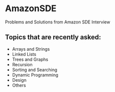 # AmazonSDE
Problems and Solutions from Amazon SDE Interview


## Topics that are recently asked:
- Arrays and Strings
- Linked Lists
- Trees and Graphs
- Recursion
- Sorting and Searching
- Dynamic Programming
- Design
- Others
